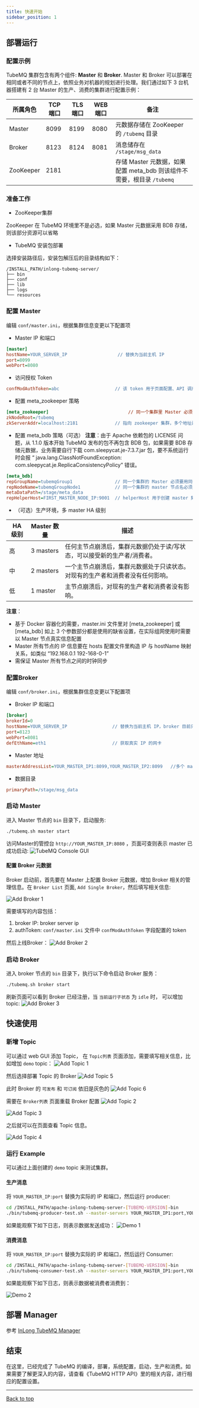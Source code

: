 ```yaml
---
title: 快速开始
sidebar_position: 1
---
```

## 部署运行

### 配置示例
TubeMQ 集群包含有两个组件: **Master** 和 **Broker**. Master 和 Broker 可以部署在相同或者不同的节点上，依照业务对机器的规划进行处理。我们通过如下 3 台机器搭建有 2 台 Master 的生产、消费的集群进行配置示例：

| 所属角色 | TCP 端口 | TLS 端口 | WEB 端口 | 备注                                                |
| --- |--------|--------|--------|---------------------------------------------------|
| Master | 8099   | 8199   | 8080   | 元数据存储在 ZooKeeper 的 `/tubemq` 目录                   |
| Broker | 8123   | 8124   | 8081   | 消息储存在 `/stage/msg_data`                           |
| ZooKeeper | 2181   |        |        | 存储 Master 元数据，如果配置 meta_bdb 则该组件不需要，根目录 `/tubemq` |

### 准备工作
- ZooKeeper集群

ZooKeeper 在 TubeMQ 环境里不是必选，如果 Master 元数据采用 BDB 存储，则该部分资源可以省略

- TubeMQ 安装包部署

选择安装路径后，安装包解压后的目录结构如下：
```
/INSTALL_PATH/inlong-tubemq-server/
├── bin
├── conf
├── lib
├── logs
└── resources
```

### 配置 Master
编辑 `conf/master.ini`，根据集群信息变更以下配置项

- Master IP 和端口
```ini
[master]
hostName=YOUR_SERVER_IP                   // 替换为当前主机 IP
port=8099
webPort=8080
```

- 访问授权 Token
```ini
confModAuthToken=abc                     // 该 token 用于页面配置、API 调用等
```

- 配置 meta_zookeeper 策略
```ini
[meta_zookeeper]                              // 同一个集群里 Master 必须使用同一套 zookeeper 环境，且配置一致
zkNodeRoot=/tubemq
zkServerAddr=localhost:2181              // 指向 zookeeper 集群，多个地址逗号分开
```

- 配置 meta_bdb 策略（可选）
  **注意**：由于 Apache 依赖包的 LICENSE 问题，从 1.1.0 版本开始 TubeMQ 发布的包不再包含 BDB 包，如果需要 BDB 存储元数据，业务需要自行下载 com.sleepycat.je-7.3.7.jar 包，要不系统运行时会报 “ java.lang.ClassNotFoundException: com.sleepycat.je.ReplicaConsistencyPolicy” 错误。
```ini
[meta_bdb]
repGroupName=tubemqGroup1                // 同一个集群的 Master 必须要用同一个组名，且不同集群的组名必须不同 
repNodeName=tubemqGroupNode1             // 同一个集群的 master 节点名必须是不同的名称
metaDataPath=/stage/meta_data
repHelperHost=FIRST_MASTER_NODE_IP:9001  // helperHost 用于创建 master 集群，一般配置第一个 master 节点 ip
```

- （可选）生产环境，多 master HA 级别

| HA 级别 | Master 数量 | 描述 |
|-------|-----------| ----------- |
| 高     | 3 masters | 任何主节点崩溃后，集群元数据仍处于读/写状态，可以接受新的生产者/消费者。 |
| 中     | 2 masters | 一个主节点崩溃后，集群元数据处于只读状态。对现有的生产者和消费者没有任何影响。 |
| 低     | 1 master  | 主节点崩溃后，对现有的生产者和消费者没有影响。 |

**注意**：
- 基于 Docker 容器化的需要，master.ini 文件里对 [meta_zookeeper] 或 [meta_bdb] 如上 3 个参数部分都是使用的缺省设置，在实际组网使用时需要以 Master 节点真实信息配置
- Master 所有节点的 IP 信息要在 hosts 配置文件里构造 IP 与 hostName 映射关系，如类似 “192.168.0.1 192-168-0-1”
- 需保证 Master 所有节点之间的时钟同步


### 配置Broker
编辑 `conf/broker.ini`，根据集群信息变更以下配置项
- Broker IP 和端口
```ini
[broker]
brokerId=0
hostName=YOUR_SERVER_IP                 // 替换为当前主机 IP，broker 目前只支持 IP
port=8123
webPort=8081
defEthName=eth1                         // 获取真实 IP 的网卡
```

- Master 地址
```ini
masterAddressList=YOUR_MASTER_IP1:8099,YOUR_MASTER_IP2:8099   //多个 master 以逗号分隔
```

- 数据目录
```ini
primaryPath=/stage/msg_data
```

### 启动 Master
进入 Master 节点的 `bin` 目录下，启动服务:
```bash
./tubemq.sh master start
```
访问Master的管控台 `http://YOUR_MASTER_IP:8080` ，页面可查则表示 master 已成功启动:
![TubeMQ Console GUI](img/tubemq-console-gui.png)


#### 配置 Broker 元数据
Broker 启动前，首先要在 Master 上配置 Broker 元数据，增加 Broker 相关的管理信息。在 `Broker List` 页面,  `Add Single Broker`，然后填写相关信息:

![Add Broker 1](img/tubemq-add-broker-1.png)

需要填写的内容包括：
1. broker IP: broker server ip
1. authToken:  `conf/master.ini` 文件中 `confModAuthToken` 字段配置的 token

然后上线Broker：
![Add Broker 2](img/tubemq-add-broker-2.png)

### 启动 Broker
进入 broker 节点的 `bin` 目录下，执行以下命令启动 Broker 服务：

```bash
./tubemq.sh broker start
```

刷新页面可以看到 Broker 已经注册，当 `当前运行子状态` 为 `idle` 时， 可以增加 topic:
![Add Broker 3](img/tubemq-add-broker-3.png)

## 快速使用
### 新增 Topic

可以通过 web GUI 添加 Topic， 在 `Topic列表` 页面添加，需要填写相关信息，比如增加 `demo` topic：
![Add Topic 1](img/tubemq-add-topic-1.png)

然后选择部署 Topic 的 Broker
![Add Topic 5](img/tubemq-add-topic-5.png)

此时 Broker 的 `可发布` 和 `可订阅` 依旧是灰色的
![Add Topic 6](img/tubemq-add-topic-6.png)

需要在 `Broker列表` 页面重载 Broker 配置
![Add Topic 2](img/tubemq-add-topic-2.png)

![Add Topic 3](img/tubemq-add-topic-3.png)

之后就可以在页面查看 Topic 信息。

![Add Topic 4](img/tubemq-add-topic-4.png)


### 运行 Example
可以通过上面创建的 `demo` topic 来测试集群。

#### 生产消息
将 `YOUR_MASTER_IP:port` 替换为实际的 IP 和端口，然后运行 producer:
```bash
cd /INSTALL_PATH/apache-inlong-tubemq-server-[TUBEMQ-VERSION]-bin
./bin/tubemq-producer-test.sh --master-servers YOUR_MASTER_IP1:port,YOUR_MASTER_IP2:port --topicName demo
```

如果能观察下如下日志，则表示数据发送成功：
![Demo 1](img/tubemq-send-message.png)

#### 消费消息
将 `YOUR_MASTER_IP:port` 替换为实际的 IP 和端口，然后运行 Consumer:
```bash
cd /INSTALL_PATH/apache-inlong-tubemq-server-[TUBEMQ-VERSION]-bin
./bin/tubemq-consumer-test.sh --master-servers YOUR_MASTER_IP1:port,YOUR_MASTER_IP2:port --topicName demo --groupName test_consume
```

如果能观察下如下日志，则表示数据被消费者消费到：

![Demo 2](img/tubemq-consume-message.png)

## 部署 Manager
参考 [InLong TubeMQ Manager](modules/tubemq/tubemq-manager/quick_start.md)

## 结束
在这里，已经完成了 TubeMQ 的编译，部署，系统配置，启动，生产和消费。如果需要了解更深入的内容，请查看《TubeMQ HTTP API》里的相关内容，进行相应的配置设置。

---
<a href="#top">Back to top</a>



